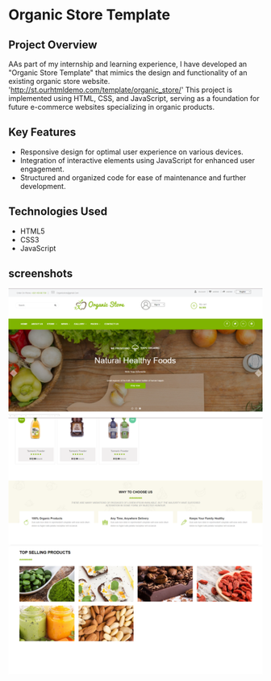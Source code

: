 # Organic Store Template

## Project Overview

AAs part of my internship and learning experience, I have developed an "Organic Store Template" that mimics the design and functionality of an existing organic store website.
'http://st.ourhtmldemo.com/template/organic_store/' This project is implemented using HTML, CSS, and JavaScript, serving as a foundation for future e-commerce websites specializing in organic products.

## Key Features

- Responsive design for optimal user experience on various devices.
- Integration of interactive elements using JavaScript for enhanced user engagement.
- Structured and organized code for ease of maintenance and further development.

## Technologies Used

- HTML5
- CSS3
- JavaScript

## screenshots

![Organic Store Template](https://github.com/nerovanity/organic-store/blob/main/screenshots/Capture.PNG)
![Organic Store Template](https://github.com/nerovanity/organic-store/blob/main/screenshots/Capture2.PNG)
![Organic Store Template](https://github.com/nerovanity/organic-store/blob/main/screenshots/capture3.PNG)
